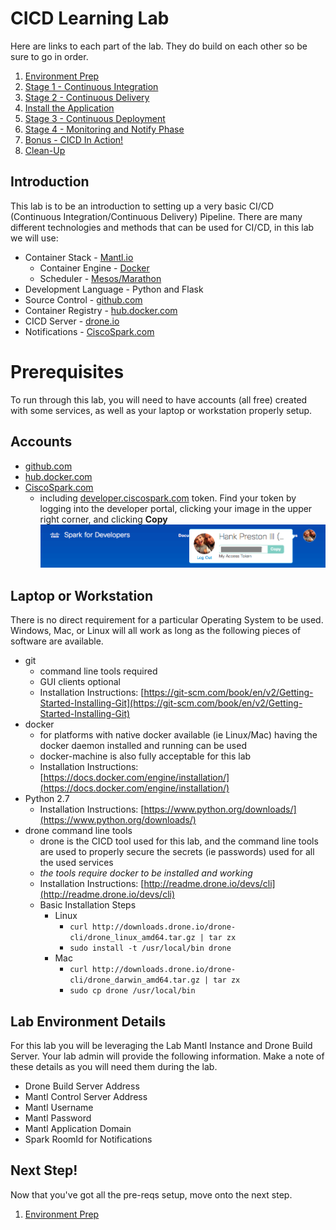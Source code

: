 # CICD Learning Lab

Here are links to each part of the lab.  They do build on each other so be sure to go in order.

1. [Environment Prep](environment_prep.md)
2. [Stage 1 - Continuous Integration](cicd_stage_1.md)
3. [Stage 2 - Continuous Delivery](cicd_stage_2.md)
4. [Install the Application](app_install.md)
5. [Stage 3 - Continuous Deployment](cicd_stage_3.md)
6. [Stage 4 - Monitoring and Notify Phase](notify_phase.md)
7. [Bonus - CICD In Action!](bonus.md)
8. [Clean-Up](cleanup.md)

## Introduction

This lab is to be an introduction to setting up a very basic CI/CD (Continuous Integration/Continuous Delivery) Pipeline.  There are many different technologies and methods that can be used for CI/CD, in this lab we will use:

* Container Stack - [Mantl.io](http://mantl.io)
  * Container Engine - [Docker](http://www.docker.com)
  * Scheduler - [Mesos/Marathon](http://mesos.apache.org)
* Development Language - Python and Flask
* Source Control - [github.com](https://github.com)
* Container Registry - [hub.docker.com](http://hub.docker.com)
* CICD Server - [drone.io](http://drone.io)
* Notifications - [CiscoSpark.com](http://CiscoSpark.com)

# Prerequisites

To run through this lab, you will need to have accounts (all free) created with some services, as well as your laptop or workstation properly setup.

## Accounts

* [github.com](https://github.com)
* [hub.docker.com](http://hub.docker.com)
* [CiscoSpark.com](http://CiscoSpark.com)
  * including [developer.ciscospark.com](http://developer.ciscospark.com) token.  Find your token by logging into the developer portal, clicking your image in the upper right corner, and clicking **Copy**
    ![Spark Token](images/spark_token.png)

## Laptop or Workstation

There is no direct requirement for a particular Operating System to be used.  Windows, Mac, or Linux will all work as long as the following pieces of software are available.

* git
  * command line tools required
  * GUI clients optional
  * Installation Instructions: [https://git-scm.com/book/en/v2/Getting-Started-Installing-Git](https://git-scm.com/book/en/v2/Getting-Started-Installing-Git)
* docker
  * for platforms with native docker available (ie Linux/Mac) having the docker daemon installed and running can be used
  * docker-machine is also fully acceptable for this lab
  * Installation Instructions: [https://docs.docker.com/engine/installation/](https://docs.docker.com/engine/installation/)
* Python 2.7
  * Installation Instructions: [https://www.python.org/downloads/](https://www.python.org/downloads/)
* drone command line tools
  * drone is the CICD tool used for this lab, and the command line tools are used to properly secure the secrets (ie passwords) used for all the used services
  * _the tools require docker to be installed and working_
  * Installation Instructions: [http://readme.drone.io/devs/cli](http://readme.drone.io/devs/cli)
  * Basic Installation Steps
    * Linux
      * `curl http://downloads.drone.io/drone-cli/drone_linux_amd64.tar.gz | tar zx`
      * `sudo install -t /usr/local/bin drone`
    * Mac
      * `curl http://downloads.drone.io/drone-cli/drone_darwin_amd64.tar.gz | tar zx`
      * `sudo cp drone /usr/local/bin`

## Lab Environment Details

For this lab you will be leveraging the Lab Mantl Instance and Drone Build Server.  Your lab admin will provide the following information.  Make a note of these details as you will need them during the lab.

* Drone Build Server Address
* Mantl Control Server Address
* Mantl Username
* Mantl Password
* Mantl Application Domain
* Spark RoomId for Notifications

## Next Step!

Now that you've got all the pre-reqs setup, move onto the next step.

1. [Environment Prep](environment_prep.md)
